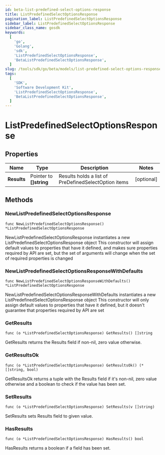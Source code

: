 ```yaml
---
id: beta-list-predefined-select-options-response
title: ListPredefinedSelectOptionsResponse
pagination_label: ListPredefinedSelectOptionsResponse
sidebar_label: ListPredefinedSelectOptionsResponse
sidebar_class_name: gosdk
keywords:
  [
    'go',
    'Golang',
    'sdk',
    'ListPredefinedSelectOptionsResponse',
    'BetaListPredefinedSelectOptionsResponse',
  ]
slug: /tools/sdk/go/beta/models/list-predefined-select-options-response
tags:
  [
    'SDK',
    'Software Development Kit',
    'ListPredefinedSelectOptionsResponse',
    'BetaListPredefinedSelectOptionsResponse',
  ]
---
```


# ListPredefinedSelectOptionsResponse

## Properties

| Name | Type | Description | Notes |
| --- | --- | --- | --- |
| **Results** | Pointer to **[]string** | Results holds a list of PreDefinedSelectOption items | [optional] |

## Methods

### NewListPredefinedSelectOptionsResponse

`func NewListPredefinedSelectOptionsResponse() *ListPredefinedSelectOptionsResponse`

NewListPredefinedSelectOptionsResponse instantiates a new ListPredefinedSelectOptionsResponse object This constructor will assign default values to properties that have it defined, and makes sure properties required by API are set, but the set of arguments will change when the set of required properties is changed

### NewListPredefinedSelectOptionsResponseWithDefaults

`func NewListPredefinedSelectOptionsResponseWithDefaults() *ListPredefinedSelectOptionsResponse`

NewListPredefinedSelectOptionsResponseWithDefaults instantiates a new ListPredefinedSelectOptionsResponse object This constructor will only assign default values to properties that have it defined, but it doesn't guarantee that properties required by API are set

### GetResults

`func (o *ListPredefinedSelectOptionsResponse) GetResults() []string`

GetResults returns the Results field if non-nil, zero value otherwise.

### GetResultsOk

`func (o *ListPredefinedSelectOptionsResponse) GetResultsOk() (*[]string, bool)`

GetResultsOk returns a tuple with the Results field if it's non-nil, zero value otherwise and a boolean to check if the value has been set.

### SetResults

`func (o *ListPredefinedSelectOptionsResponse) SetResults(v []string)`

SetResults sets Results field to given value.

### HasResults

`func (o *ListPredefinedSelectOptionsResponse) HasResults() bool`

HasResults returns a boolean if a field has been set.
